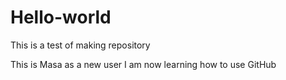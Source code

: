 # Hello-world
This is a test of making repository

This is Masa as a new user
I am now learning how to use GitHub
